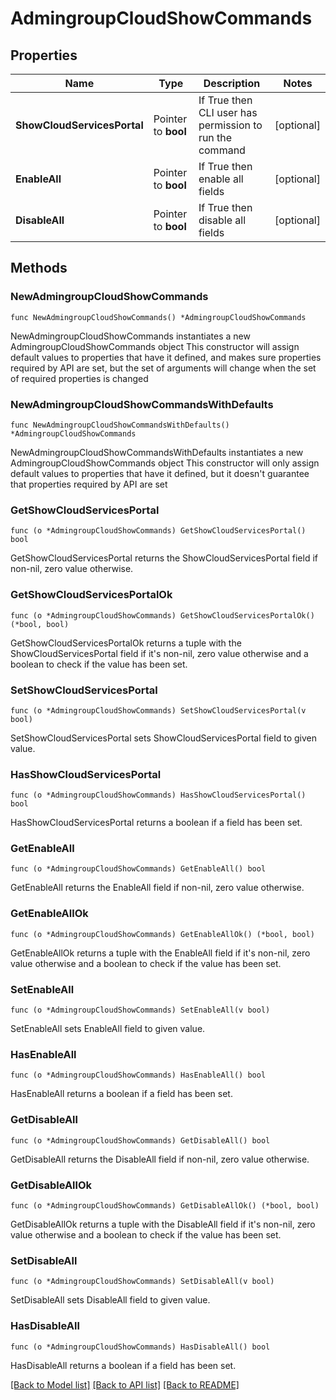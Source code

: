 # AdmingroupCloudShowCommands

## Properties

Name | Type | Description | Notes
------------ | ------------- | ------------- | -------------
**ShowCloudServicesPortal** | Pointer to **bool** | If True then CLI user has permission to run the command | [optional] 
**EnableAll** | Pointer to **bool** | If True then enable all fields | [optional] 
**DisableAll** | Pointer to **bool** | If True then disable all fields | [optional] 

## Methods

### NewAdmingroupCloudShowCommands

`func NewAdmingroupCloudShowCommands() *AdmingroupCloudShowCommands`

NewAdmingroupCloudShowCommands instantiates a new AdmingroupCloudShowCommands object
This constructor will assign default values to properties that have it defined,
and makes sure properties required by API are set, but the set of arguments
will change when the set of required properties is changed

### NewAdmingroupCloudShowCommandsWithDefaults

`func NewAdmingroupCloudShowCommandsWithDefaults() *AdmingroupCloudShowCommands`

NewAdmingroupCloudShowCommandsWithDefaults instantiates a new AdmingroupCloudShowCommands object
This constructor will only assign default values to properties that have it defined,
but it doesn't guarantee that properties required by API are set

### GetShowCloudServicesPortal

`func (o *AdmingroupCloudShowCommands) GetShowCloudServicesPortal() bool`

GetShowCloudServicesPortal returns the ShowCloudServicesPortal field if non-nil, zero value otherwise.

### GetShowCloudServicesPortalOk

`func (o *AdmingroupCloudShowCommands) GetShowCloudServicesPortalOk() (*bool, bool)`

GetShowCloudServicesPortalOk returns a tuple with the ShowCloudServicesPortal field if it's non-nil, zero value otherwise
and a boolean to check if the value has been set.

### SetShowCloudServicesPortal

`func (o *AdmingroupCloudShowCommands) SetShowCloudServicesPortal(v bool)`

SetShowCloudServicesPortal sets ShowCloudServicesPortal field to given value.

### HasShowCloudServicesPortal

`func (o *AdmingroupCloudShowCommands) HasShowCloudServicesPortal() bool`

HasShowCloudServicesPortal returns a boolean if a field has been set.

### GetEnableAll

`func (o *AdmingroupCloudShowCommands) GetEnableAll() bool`

GetEnableAll returns the EnableAll field if non-nil, zero value otherwise.

### GetEnableAllOk

`func (o *AdmingroupCloudShowCommands) GetEnableAllOk() (*bool, bool)`

GetEnableAllOk returns a tuple with the EnableAll field if it's non-nil, zero value otherwise
and a boolean to check if the value has been set.

### SetEnableAll

`func (o *AdmingroupCloudShowCommands) SetEnableAll(v bool)`

SetEnableAll sets EnableAll field to given value.

### HasEnableAll

`func (o *AdmingroupCloudShowCommands) HasEnableAll() bool`

HasEnableAll returns a boolean if a field has been set.

### GetDisableAll

`func (o *AdmingroupCloudShowCommands) GetDisableAll() bool`

GetDisableAll returns the DisableAll field if non-nil, zero value otherwise.

### GetDisableAllOk

`func (o *AdmingroupCloudShowCommands) GetDisableAllOk() (*bool, bool)`

GetDisableAllOk returns a tuple with the DisableAll field if it's non-nil, zero value otherwise
and a boolean to check if the value has been set.

### SetDisableAll

`func (o *AdmingroupCloudShowCommands) SetDisableAll(v bool)`

SetDisableAll sets DisableAll field to given value.

### HasDisableAll

`func (o *AdmingroupCloudShowCommands) HasDisableAll() bool`

HasDisableAll returns a boolean if a field has been set.


[[Back to Model list]](../README.md#documentation-for-models) [[Back to API list]](../README.md#documentation-for-api-endpoints) [[Back to README]](../README.md)


